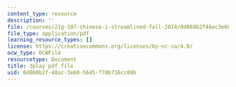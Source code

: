 ```yaml
---
content_type: resource
description: ''
file: /courses/21g-107-chinese-i-streamlined-fall-2014/0d860b2f48ac3e605645f78b716cc09b_4afZKY-INNA.pdf
file_type: application/pdf
learning_resource_types: []
license: https://creativecommons.org/licenses/by-nc-sa/4.0/
ocw_type: OCWFile
resourcetype: Document
title: 3play pdf file
uid: 0d860b2f-48ac-3e60-5645-f78b716cc09b
---
```

